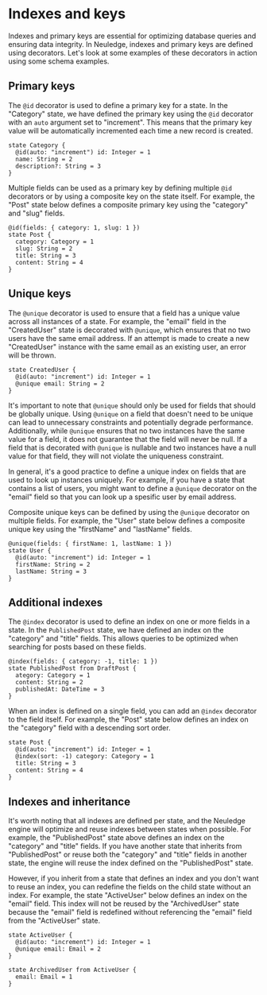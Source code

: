 # Indexes and keys

Indexes and primary keys are essential for optimizing database queries and ensuring data integrity. In Neuledge, indexes and primary keys are defined using decorators. Let's look at some examples of these decorators in action using some schema examples.

## Primary keys

The `@id` decorator is used to define a primary key for a state. In the "Category" state, we have defined the primary key using the `@id` decorator with an `auto` argument set to "increment". This means that the primary key value will be automatically incremented each time a new record is created.

```states
state Category {
  @id(auto: "increment") id: Integer = 1
  name: String = 2
  description?: String = 3
}
```

Multiple fields can be used as a primary key by defining multiple `@id` decorators or by using a composite key on the state itself. For example, the "Post" state below defines a composite primary key using the "category" and "slug" fields.

```states
@id(fields: { category: 1, slug: 1 })
state Post {
  category: Category = 1
  slug: String = 2
  title: String = 3
  content: String = 4
}
```

## Unique keys

The `@unique` decorator is used to ensure that a field has a unique value across all instances of a state. For example, the "email" field in the "CreatedUser" state is decorated with `@unique`, which ensures that no two users have the same email address. If an attempt is made to create a new "CreatedUser" instance with the same email as an existing user, an error will be thrown.

```states
state CreatedUser {
  @id(auto: "increment") id: Integer = 1
  @unique email: String = 2
}
```

It's important to note that `@unique` should only be used for fields that should be globally unique. Using `@unique` on a field that doesn't need to be unique can lead to unnecessary constraints and potentially degrade performance. Additionally, while `@unique` ensures that no two instances have the same value for a field, it does not guarantee that the field will never be null. If a field that is decorated with `@unique` is nullable and two instances have a null value for that field, they will not violate the uniqueness constraint.

In general, it's a good practice to define a unique index on fields that are used to look up instances uniquely. For example, if you have a state that contains a list of users, you might want to define a `@unique` decorator on the "email" field so that you can look up a spesific user by email address.

Composite unique keys can be defined by using the `@unique` decorator on multiple fields. For example, the "User" state below defines a composite unique key using the "firstName" and "lastName" fields.

```states
@unique(fields: { firstName: 1, lastName: 1 })
state User {
  @id(auto: "increment") id: Integer = 1
  firstName: String = 2
  lastName: String = 3
}
```

## Additional indexes

The `@index` decorator is used to define an index on one or more fields in a state. In the `PublishedPost` state, we have defined an index on the "category" and "title" fields. This allows queries to be optimized when searching for posts based on these fields.

```states
@index(fields: { category: -1, title: 1 })
state PublishedPost from DraftPost {
  ategory: Category = 1
  content: String = 2
  publishedAt: DateTime = 3
}
```

When an index is defined on a single field, you can add an `@index` decorator to the field itself. For example, the "Post" state below defines an index on the "category" field with a descending sort order.

```states
state Post {
  @id(auto: "increment") id: Integer = 1
  @index(sort: -1) category: Category = 1
  title: String = 3
  content: String = 4
}
```

## Indexes and inheritance

It's worth noting that all indexes are defined per state, and the Neuledge engine will optimize and reuse indexes between states when possible. For example, the "PublishedPost" state above defines an index on the "category" and "title" fields. If you have another state that inherits from "PublishedPost" or reuse both the "category" and "title" fields in another state, the engine will reuse the index defined on the "PublishedPost" state.

However, if you inherit from a state that defines an index and you don't want to reuse an index, you can redefine the fields on the child state without an index. For example, the state "ActiveUser" below defines an index on the "email" field. This index will not be reused by the "ArchivedUser" state because the "email" field is redefined without referencing the "email" field from the "ActiveUser" state.

```states
state ActiveUser {
  @id(auto: "increment") id: Integer = 1
  @unique email: Email = 2
}

state ArchivedUser from ActiveUser {
  email: Email = 1
}
```
